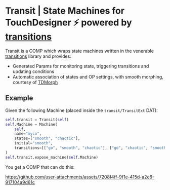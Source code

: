 # Transit | State Machines for TouchDesigner ⚡ powered by [transitions](https://github.com/pytransitions/transitions)

Transit is a COMP which wraps state machines written in the venerable [transitions](https://github.com/pytransitions/transitions) library and provides:

- Generated Params for monitoring state, triggering transitions and updating conditions
- Automatic association of states and OP settings, with smooth morphing, courtesy of [TDMorph](https://github.com/DarienBrito/TDMorph)

## Example

Given the following Machine (placed inside the `transit/TransitExt` DAT):

```python
self.transit = Transit(self)
self.Machine = Machine(
    self,
    name="myco",
    states=["smooth", "chaotic"],
    initial="smooth",
    transitions=[["go", "smooth", "chaotic"], ["go", "chaotic", "smooth"]],
)
self.transit.expose_machine(self.Machine)
```

You get a COMP that can do this:

https://github.com/user-attachments/assets/7208f4ff-9f1e-415d-a2e6-917104a9d61c

